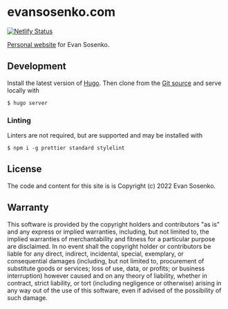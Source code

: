 # evansosenko.com

[![Netlify Status](https://api.netlify.com/api/v1/badges/10283222-7d80-4346-94d0-f438483033d4/deploy-status)](https://app.netlify.com/sites/evansosenko/deploys)

[Personal website][evansosenko.com] for Evan Sosenko.

[evansosenko.com]: https://evansosenko.com

## Development

Install the latest version of [Hugo].
Then clone from the [Git source] and serve locally with

```
$ hugo server
```

[hugo]: https://gohugo.io/
[git source]: https://github.com/evansosenko/evansosenko.com

### Linting

Linters are not required, but are supported and may be installed with

```
$ npm i -g prettier standard stylelint
```

## License

The code and content for this site is is Copyright (c) 2022 Evan Sosenko.

## Warranty

This software is provided by the copyright holders and contributors "as is" and
any express or implied warranties, including, but not limited to, the implied
warranties of merchantability and fitness for a particular purpose are
disclaimed. In no event shall the copyright holder or contributors be liable for
any direct, indirect, incidental, special, exemplary, or consequential damages
(including, but not limited to, procurement of substitute goods or services;
loss of use, data, or profits; or business interruption) however caused and on
any theory of liability, whether in contract, strict liability, or tort
(including negligence or otherwise) arising in any way out of the use of this
software, even if advised of the possibility of such damage.
